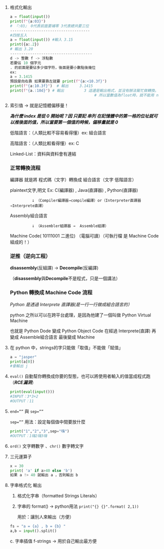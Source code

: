 1. 格式化輸出
    
    ```python
    a = float(input())
    print(f"{a:03}")
    # 『:03』 0代表前面要補零 3代表總共要三位
    ------------------------------------
    #四捨五入
    a = float(input()) #輸入 3.15
    print({a:.2})
    # 輸出 3.20
    -------------------------------------
    d -> 整數 f -> 浮點數
    若要佔 10 個字元 
    . 的前面是要佔多少個字符，後面是要小數點後幾位
    ex:
    a = 3.1415
    預設是向右靠 如果要靠左就要 print(f"{a:<10.3f}")
    print(f"{a:10.3f}")  # 輸出     3.1415
    print(f"{a.:10d}") # 輸出         3 這邊是輸出格式，並沒有辦法幫忙做轉換。
    									  # 所以當數值為float時，就不能用 num:d10
    
    ```
    
2. 索引值 → 就是記憶體偏移量！
    
    <aside>
    
    ***為什麼 index 是從 0 開始呢？因 只要記 串列 在記憶體中的第一格的位址就可以推後面的值，所以當要第一個值的時候，偏移量就是 0***
    
    </aside>
    
    低階語言：（人類比較不容易看得懂）ex: 組合語言
    
    高階語言：（人類比較看得懂）ex: C
    
    Linked-List：資料與資料會有連結
    
    ### 正常轉換流程
    
    編譯器 就是將 程式碼（文字）轉換成 組合語言（文字  低階語言） 
    
    <aside>
    
     plaintext文字,明文  Ex: C(編譯器) , Java(直譯器) , Python(直譯器)
    
                 ⭣ （Compiler編譯器→compile編譯）or（Interpreter直譯器→Interprete直譯）
    
     Assembly組合語言 
    
                 ⭣ （Assembler組譯器 →  Assemble組譯）
    
    Machine Code( 10111001 二進位) （電腦可讀）（可執行檔 是 Machine Code 組成的！）
    
    </aside>
    
    ### 逆推（逆向工程）
    
    <aside>
    
    **disassembly**(反組譯) → **Decompile**(反編譯)
    
    （**disassembly**與**Decompile**不是程式，只是一個講法）
    
    </aside>
    
    ### Python 轉換成 Machine Code 流程
    
    *Python 是透過 Interprete 直譯器(是一行一行做成組合語言的）*
    
    python  之所以可以在跨平台處理，是因為他建了一個叫做 Python Virtual Machine
    
    也就是 Python Dode 變成 Python Object Code 在經過 Interprete(直譯) 再變成 Assemble組合語言 最後變成 Machine
    
3. 在 python 中，strings的字只能做「取值」不能做「賦值」
    
    ```python
    a = "jasper"
    print(a[0])
    #會輸出 j
    ```
    
4. `eval()` 自動幫你轉換成你要的型態，也可以將使用者輸入的值當成程式跑（***RCE漏洞***）
    
    ```python
    print(eval(input()))
    #INPUT：3*3+2
    #OUTPUT：11
    ```
    
5. `end=””`  與  `sep=””`
    
    `sep=””` 用法：設定每個值中間要放什麼
    
    ```python
    print("1","2","3",sep="嗨")
    #OUTPUT：1嗨2嗨3嗨
    ```
    
6. `ord()` 文字轉數字 、`chr()` 數字轉文字
7. 三元運算子
    
    ```python
    x = 30
    print( 'a' if a>40 else 'b')
    如果 a !> 40 就輸出 a ，否則輸出 b
    ```
    
8. 字串格式化 輸出
    1. 格式化字串（formatted Strings Literals）
    2. 字串的 format() → python用法 `print("{} {}".format( 2,1))`
        
        用於：讓別人來輸出（方便）
        
    
    ```python
    fs = "a = {a} , b = {b} "
    a,b = input().split()
    ```
    
    c.  字串插值 f-strings → 用於自己輸出最方便